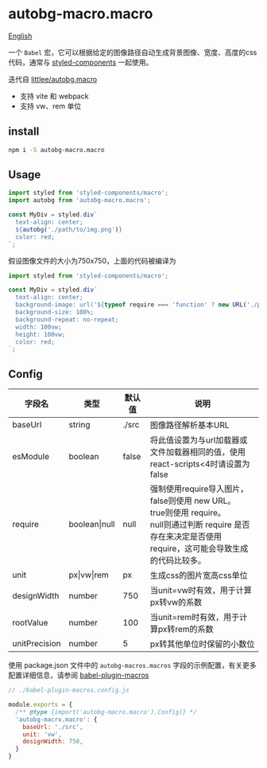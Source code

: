 # autobg-macro.macro

[English](./README.md)

一个 `Babel` 宏，它可以根据给定的图像路径自动生成背景图像、宽度、高度的css代码，通常与 [styled-components](https://github.com/styled-components/styled-components) 一起使用。

迭代自 [littlee/autobg.macro](https://github.com/littlee/autobg.macro)




- 支持 vite 和 webpack
- 支持 vw、rem 单位



## install

```bash
npm i -S autobg-macro.macro
```



## Usage

```ts
import styled from 'styled-components/macro';
import autobg from 'autobg-macro.macro';

const MyDiv = styled.div`
  text-align: center;
  ${autobg('./path/to/img.png')}
  color: red;
`;
```

假设图像文件的大小为750x750，上面的代码被编译为

```ts
import styled from 'styled-components/macro';

const MyDiv = styled.div`
  text-align: center;
  background-image: url('${typeof require === 'function' ? new URL('./path/to/img.png', import.meta.url).toString() : require('./path/to/img.png')?.default}');
  background-size: 100%;
  background-repeat: no-repeat;
  width: 100vw;
  height: 100vw;
  color: red;
`;
```



## Config

| 字段名        | 类型          | 默认值 | 说明                                                         |
| ------------- | ------------- | ------ | ------------------------------------------------------------ |
| baseUrl       | string        | ./src  | 图像路径解析基本URL                                          |
| esModule      | boolean       | false  | 将此值设置为与url加载器或文件加载器相同的值，使用react-scripts<4时请设置为false |
| require       | boolean\|null | null   | 强制使用require导入图片，<br />false则使用 new URL。<br />true则使用 require。<br />null则通过判断 require 是否存在来决定是否使用 require，这可能会导致生成的代码比较多。 |
| unit          | px\|vw\|rem   | px     | 生成css的图片宽高css单位                                     |
| designWidth   | number        | 750    | 当unit=vw时有效，用于计算px转vw的系数                        |
| rootValue     | number        | 100    | 当unit=rem时有效，用于计算px转rem的系数                      |
| unitPrecision | number        | 5      | px转其他单位时保留的小数位                                   |



使用 package.json 文件中的 `autobg-macros.macros` 字段的示例配置，有关更多配置详细信息，请参阅 [babel-plugin-macros](https://github.com/kentcdodds/babel-plugin-macros/blob/main/other/docs/user.md#config)



```javascript
// ./babel-plugin-macros.config.js

module.exports = {
  /** @type {import('autobg-macro.macro').Config)} */
  'autobg-macro.macro': {
    baseUrl: './src',
    unit: 'vw',
    designWidth: 750,
  }
}
```

